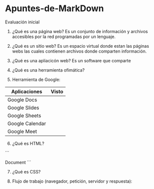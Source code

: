 # Apuntes-de-MarkDown

Evaluación inicial

1. ¿Qué es una página web?
Es un conjunto de información y archivos accesibles por la red programadas por un lenguaje.
2. ¿Qué es un sitio web?
Es un espacio virtual donde estan las páginas webs las cuales contienen archivos donde comparten información.
3. ¿Qué es una apliacicón web?
Es un software que comparte 
4. ¿Qué es una herramienta ofimática?

5. Herramienta de Google:

|Aplicaciones|Visto|
|----------|-----------------|
|Google Docs| |
|Google Slides| |
|Google Sheets| |
|Google Calendar| |
|Google Meet| |

6. ¿Qué es HTML?


´´´
<html>
 <!DOCTYPE html>
 <html lang="en">
 <head>
    <meta charset="UTF-8">
    <meta http-equiv="X-UA-Compatible" content="IE=edge">
    <tittle>Document</title>
 </head>
 <body>

 </body>
 </html>
<html>
´´´

7. ¿Qué es CSS?


8. Flujo de trabajo (navegador, petición, servidor y respuesta):